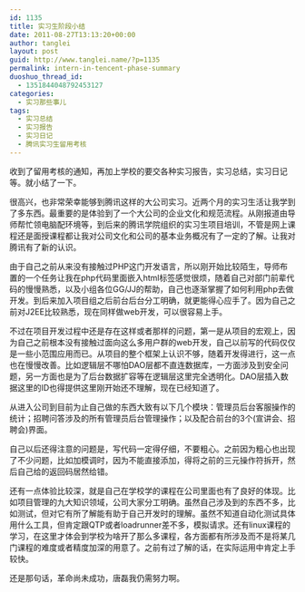 ```yaml
---
id: 1135
title: 实习生阶段小结
date: 2011-08-27T13:13:20+00:00
author: tanglei
layout: post
guid: http://www.tanglei.name/?p=1135
permalink: intern-in-tencent-phase-summary
duoshuo_thread_id:
  - 1351844048792453127
categories:
  - 实习那些事儿
tags:
  - 实习总结
  - 实习报告
  - 实习日记
  - 腾讯实习生留用考核
---
```

收到了留用考核的通知，再加上学校的要交各种实习报告，实习总结，实习日记等。就小结了一下。

很高兴，也非常荣幸能够到腾讯这样的大公司实习。近两个月的实习生活让我学到了多东西。最重要的是体验到了一个大公司的企业文化和规范流程。从刚报道由导师帮忙领电脑配环境等，到后来的腾讯学院组织的实习生项目培训，不管是网上课程还是面授课程都让我对公司文化和公司的基本业务概况有了一定的了解。让我对腾讯有了新的认识。

由于自己之前从来没有接触过PHP这门开发语言，所以刚开始比较陌生，导师布置的一个任务让我在php代码里面嵌入html标签感觉很烦，随着自己对部门前辈代码的慢慢熟悉，以及小组各位GG/JJ的帮助，自己也逐渐掌握了如何利用php去做开发。到后来加入项目组之后前台后台分工明确，就更能得心应手了。因为自己之前对J2EE比较熟悉，现在同样做web开发，可以很容易上手。

不过在项目开发过程中还是存在这样或者那样的问题，第一是从项目的宏观上，因为自己之前根本没有接触过面向这么多用户群的web开发，自己以前写的代码仅仅是一些小范围应用而已。从项目的整个框架上认识不够，随着开发得进行，这一点也在慢慢改善。比如逻辑层不哪怕DAO层都不直连数据库，一方面涉及到安全问题，另一方面也是为了后台数据扩容等在逻辑层这里完全透明化。DAO层插入数据这里的ID也得提供这里刚开始还不理解，现在已经知道了。

从进入公司到目前为止自己做的东西大致有以下几个模块：管理员后台客服操作的统计；招聘问答涉及的所有管理员后台管理操作；以及配合前台的3个(宣讲会、招聘会)界面。

自己以后还得注意的问题是，写代码一定得仔细，不要粗心。之前因为粗心也出现了不少问题，比如加模调时，因为不能直接添加，得将之前的三元操作符拆开，然后自己给的返回码居然给错。

还有一点体验比较深，就是自己在学校学的课程在公司里面也有了良好的体现。比如项目管理的九大知识领域，公司大家分工明确。虽然自己涉及到的东西不多，比如测试，但对它有所了解能有助于自己开发时的理解。虽然不知道自动化测试具体用什么工具，但肯定跟QTP或者loadrunner差不多，模拟请求。还有linux课程的学习，在这里才体会到学校为啥开了那么多课程，各方面都有所涉及而不是将某几门课程的难度或者精度加深的用意了。之前有过了解的话，在实际运用中肯定上手较快。

还是那句话，革命尚未成功，唐磊我仍需努力啊。
